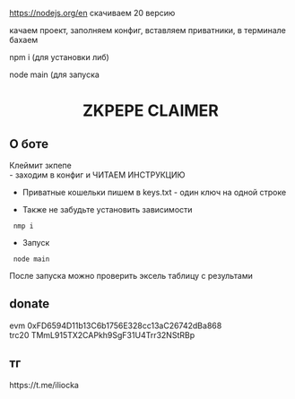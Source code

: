 

https://nodejs.org/en скачиваем 20 версию

качаем проект, заполняем конфиг, вставляем приватники, в терминале бахаем

npm i (для установки либ)

node main (для запуска

<h1 align="center">ZKPEPE CLAIMER</h1>

<h2>О боте</h2>
Клеймит зкпепе </br>
- заходим в конфиг и ЧИТАЕМ ИНСТРУКЦИЮ

* Приватные кошельки пишем в keys.txt - один ключ на одной строке </br>

* Также не забудьте установить зависимости 

<pre><code> nmp i</code></pre>

* Запуск
<pre><code> node main</code></pre>
После запуска можно проверить эксель таблицу с результами

<h2>donate</h2> evm 0xFD6594D11b13C6b1756E328cc13aC26742dBa868 </br> trc20 TMmL915TX2CAPkh9SgF31U4Trr32NStRBp
<h2>тг</h2> https://t.me/iliocka
